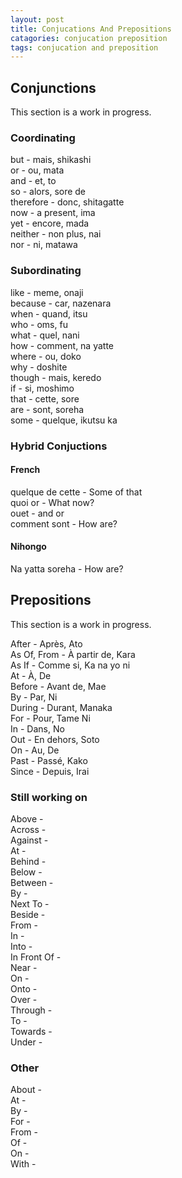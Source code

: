 ```yaml
---
layout: post
title: Conjucations And Prepositions
catagories: conjucation preposition
tags: conjucation and preposition
---
```

## Conjunctions
This section is a work in progress.

### Coordinating
but - mais, shikashi<br />
or - ou, mata<br />
and - et, to<br />
so - alors, sore de<br />
therefore - donc, shitagatte<br />
now - a present, ima<br />
yet - encore, mada<br />
neither - non plus, nai<br />
nor - ni, matawa<br />

### Subordinating
like - meme, onaji<br />
because - car, nazenara<br />
when - quand, itsu<br />
who - oms, fu<br />
what - quel, nani<br />
how - comment, na yatte<br />
where - ou, doko<br />
why - doshite<br />
though - mais, keredo<br />
if - si, moshimo<br />
that - cette, sore<br />
are - sont, soreha<br />
some - quelque, ikutsu ka<br />

### Hybrid Conjuctions

#### French
quelque de cette - Some of that<br />
quoi or - What now?<br />
ouet - and or<br />
comment sont - How are?<br />

#### Nihongo
Na yatta soreha - How are?<br />

## Prepositions
This section is a work in progress.

After - Après, Ato<br />
As Of, From - À partir de, Kara<br />
As If - Comme si, Ka na yo ni<br />
At - À, De<br />
Before - Avant de, Mae<br />
By - Par, Ni<br />
During - Durant, Manaka<br />
For - Pour, Tame Ni<br />
In - Dans, No<br />
Out - En dehors, Soto<br />
On - Au, De <br />
Past - Passé, Kako<br />
Since - Depuis, Irai

### Still working on
Above - <br />
Across - <br />
Against - <br />
At - <br />
Behind - <br />
Below - <br />
Between - <br />
By - <br />
Next To - <br />
Beside - <br />
From - <br />
In - <br />
Into - <br />
In Front Of - <br />
Near - <br />
On - <br />
Onto - <br />
Over - <br />
Through - <br />
To - <br />
Towards - <br />
Under - <br />

### Other
About - <br />
At - <br />
By - <br />
For - <br />
From - <br />
Of - <br />
On - <br />
With - <br />
